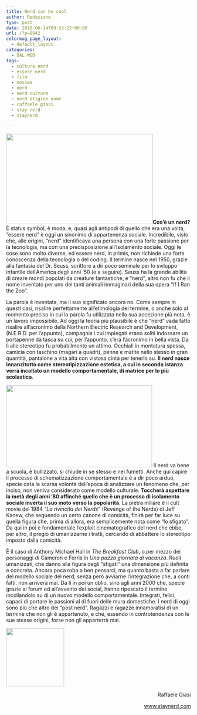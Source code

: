 ```yaml
---
title: Nerd can be cool
author: Redazione
type: post
date: 2018-06-14T09:33:22+00:00
url: /?p=8942
colormag_page_layout:
  - default_layout
categories:
  - DAL WEB
tags:
  - cultura nerd
  - essere nerd
  - film
  - movies
  - nerd
  - nerd culture
  - nerd origine nome
  - raffaele giasi
  - stay nerd
  - staynerd

---
```

<img decoding="async" loading="lazy" class=" wp-image-8933 alignleft" src="https://progressonline.it/wp-content/uploads/2018/06/Dr-Seuss-1068x660-300x185.jpg" alt="" width="400" height="246" />**Cos&#8217;è un nerd?** È status symbol, è moda, e, quasi agli antipodi di quello che era una volta, “essere nerd” è oggi un sinonimo di appartenenza sociale. Incredibile, visto che, alle origini, “nerd” identificava una persona con una forte passione per la tecnologia, ma con una predisposizione all&#8217;isolamento sociale. Oggi le cose sono molto diverse, ed essere nerd, in primis, non richiede una forte conoscenza della tecnologia o del coding. Il termine nasce nel 1950, grazie alla fantasia del Dr. Seuss, scrittore a dir poco seminale per lo sviluppo infantile dell&#8217;America degli anni &#8217;50 (e a seguire). Seuss ha la grande abilità di creare mondi popolati da creature fantastiche, e “nerd”, altro non fu che il nome inventato per uno dei tanti animali immaginari della sua opera “If I Ran the Zoo”.

La parola è inventata, ma il suo significato ancora no. Come sempre in questi casi, risalire perfettamente all&#8217;etimologia del termine, o anche solo al momento preciso in cui la parola fu utilizzata nella sua accezione più nota, è un lavoro impossibile. Ad oggi la teoria più plausibile è che “nerd” vada fatto risalire all&#8217;acronimo della Northern Electric Research and Development, (N.E.R.D. per l&#8217;appunto), compagnia i cui impiegati erano soliti indossare un portapenne da tasca su cui, per l&#8217;appunto, c&#8217;era l&#8217;acronimo in bella vista. Da lì allo stereotipo fu probabilmente un attimo. Occhiali in montatura spessa, camicia con taschino (magari a quadri), penne e matite nello stesso in gran quantità, pantalone a vita alta con vistosa cinta per tenerlo su. **Il nerd nasce innanzitutto come stereotipizzazione estetica, a cui in seconda istanza verrà incollato un modello comportamentale, di matrice per lo più scolastica**.<!--nextpage-->

<img decoding="async" loading="lazy" class=" wp-image-8935 alignright" src="https://progressonline.it/wp-content/uploads/2018/06/maxresdefault-1-300x169.jpg" alt="" width="398" height="224" /> Il nerd va bene a scuola, è bullizzato, si chiude in se stesso e nei fumetti. Anche qui capire il processo di schematizzazione comportamentale è a dir poco arduo, specie data la scarsa volontà dell&#8217;epoca di analizzare un fenomeno che, per inciso, non veniva considerato come modello culturale. **Toccherà aspettare la metà degli anni &#8217;80 affinché quello che è un processo di isolamento sociale inverta il suo moto verso la popolarità**. La pietra miliare è il cult movie del 1984 “_La rivincita dei Nerds_” (Revenge of the Nerds) di Jeff Kanew, che seguendo un certo canone di comicità, finirà per far luce su quella figura che, prima di allora, era semplicemente nota come “lo sfigato”. Da qui in poi è fondamentale l&#8217;exploit cinematografico del nerd che ebbe, per altro, il pregio di umanizzarne i tratti, cercando di abbattere lo stereotipo imposto dalla comicità.

È il caso di Anthony Michael Hall in _The Breakfast Club_, o per mezzo dei personaggi di Cameron e Ferris in _Una pazza giornata di vacanza_. Ruoli umanizzati, che danno alla figura degli “sfigati” una dimensione più definita e concreta. Ancora poca roba a ben pensarci, ma quanto basta a far parlare del modello sociale del nerd, senza però avviarne l&#8217;integrazione che, a conti fatti, non arriverà mai. Da lì in poi un oblio, sino agli anni 2000 che, specie grazie ai forum ed all&#8217;avvento dei social, hanno ripescato il termine incollandolo su di un nuovo modello comportamentale. Integrati, felici, capaci di portare le passioni al di fuori delle mura domestiche. I nerd di oggi sono più che altro dei “post nerd”. Ragazzi e ragazze innamoratisi di un termine che non gli è appartenuto, e che, essendo in controtendenza con le sue stesse origini, forse non gli apparterrà mai.

<img decoding="async" loading="lazy" class=" wp-image-8934 alignright" src="https://progressonline.it/wp-content/uploads/2018/06/rgiasi.jpg" alt="" width="158" height="158" /> 

<p style="text-align: right;">
  Raffaele Giasi
</p>

<p style="text-align: right;">
  <a href="https://www.staynerd.com/">www.staynerd.com</a>
</p>